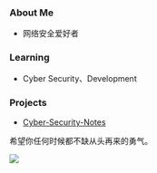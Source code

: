 ### About Me
- 网络安全爱好者

### Learning
- Cyber Security、Development

### Projects
- [Cyber-Security-Notes](https://github.com/kyl1n0/Cyber-Security-Notes)


希望你任何时候都不缺从头再来的勇气。

![](https://raw.githubusercontent.com/kyl1n0/kyl1n0/output/github-contribution-grid-snake.svg)
